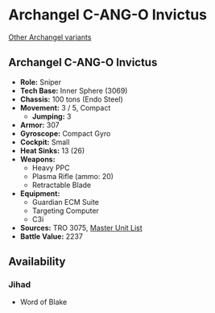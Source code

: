 # Archangel C-ANG-O Invictus

[Other Archangel variants](../archangel.md)

## Archangel C-ANG-O Invictus
- **Role:** Sniper
- **Tech Base:** Inner Sphere (3069)
- **Chassis:** 100 tons (Endo Steel)
- **Movement:** 3 / 5, Compact
  - **Jumping:** 3
- **Armor:** 307
- **Gyroscope:** Compact Gyro
- **Cockpit:** Small
- **Heat Sinks:** 13 (26)
- **Weapons:**
  - Heavy PPC
  - Plasma Rifle (ammo: 20)
  - Retractable Blade
- **Equipment:**
  - Guardian ECM Suite
  - Targeting Computer
  - C3i
- **Sources:** TRO 3075, [Master Unit List](http://masterunitlist.info/Unit/Details/65/archangel-c-ang-o-invictus)
- **Battle Value:** 2237

## Availability

### Jihad
- Word of Blake

